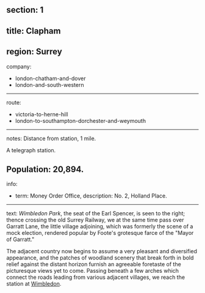 section: 1
----
title: Clapham
----
region: Surrey
----
company:
- london-chatham-and-dover
- london-and-south-western
----
route:
- victoria-to-herne-hill
- london-to-southampton-dorchester-and-weymouth
----
notes: Distance from station, 1 mile.

A telegraph station.

Population: 20,894.
----
info:
- term: Money Order Office,
  description: No. 2, Holland Place.
----
text: *Wimbledon Park*, the seat of the Earl Spencer, is seen to the right; thence crossing the old Surrey Railway, we at the same time pass over Garratt Lane, the little village adjoining, which was formerly the scene of a mock election, rendered popular by Foote's grotesque farce of the "Mayor of Garratt."

The adjacent country now begins to assume a very pleasant and diversified appearance, and the patches of woodland scenery that break forth in bold relief against the distant horizon furnish an agreeable foretaste of the picturesque views yet to come. Passing beneath a few arches which connect the roads leading from various adjacent villages, we reach the station at [Wimbledon](/stations/wimbledon).
